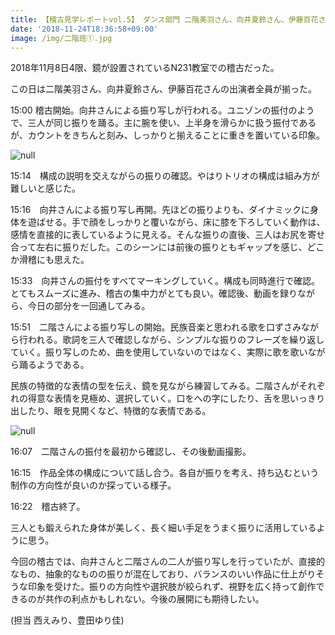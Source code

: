 ```yaml
---
title: 【稽古見学レポートvol.5】 ダンス部門 二階美羽さん、向井夏鈴さん、伊藤百花さん
date: '2018-11-24T18:36:58+09:00'
image: /img/二階班①.jpg
---
```

2018年11月8日4限、鏡が設置されているN231教室での稽古だった。

この日は二階美羽さん、向井夏鈴さん、伊藤百花さんの出演者全員が揃った。 



15:00 稽古開始。向井さんによる振り写しが行われる。ユニゾンの振付のようで、三人が同じ振りを踊る。主に腕を使い、上半身を滑らかに扱う振付であるが、カウントをきちんと刻み、しっかりと揃えることに重きを置いている印象。

![null](/img/二階班①.jpg)

15:14　構成の説明を交えながらの振りの確認。やはりトリオの構成は組み方が難しいと感じた。

15:16　向井さんによる振り写し再開。先ほどの振りよりも、ダイナミックに身体を遊ばせる。手で顔をしっかりと覆いながら、床に膝を下ろしていく動作は、感情を直接的に表しているように見える。そんな振りの直後、三人はお尻を寄せ合って左右に振りだした。このシーンには前後の振りともギャップを感じ、どこか滑稽にも思えた。

15:33　向井さんの振付をすべてマーキングしていく。構成も同時進行で確認。とてもスムーズに進み、稽古の集中力がとても良い。確認後、動画を録りながら、今日の部分を一回通してみる。

15:51　二階さんによる振り写しの開始。民族音楽と思われる歌を口ずさみながら行われる。歌詞を三人で確認しながら、シンプルな振りのフレーズを繰り返していく。振り写しのため、曲を使用していないのではなく、実際に歌を歌いながら踊るようである。

民族の特徴的な表情の型を伝え、鏡を見ながら練習してみる。二階さんがそれぞれの得意な表情を見極め、選択していく。口をへの字にしたり、舌を思いっきり出したり、眼を見開くなど、特徴的な表情である。

![null](/img/二階班②.jpg)

16:07　二階さんの振付を最初から確認し、その後動画撮影。

16:15　作品全体の構成について話し合う。各自が振りを考え、持ち込むという制作の方向性が良いのか探っている様子。

16:22　稽古終了。

三人とも鍛えられた身体が美しく、長く細い手足をうまく振りに活用しているように思う。

今回の稽古では、向井さんと二階さんの二人が振り写しを行っていたが、直接的なもの、抽象的なものの振りが混在しており、バランスのいい作品に仕上がりそうな印象を受けた。振りの方向性や選択肢が絞られず、視野を広く持って創作できるのが共作の利点かもしれない。今後の展開にも期待したい。

(担当 西えみり、豊田ゆり佳)

